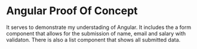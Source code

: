 # Angular Proof Of Concept
 It serves to demonstrate my understading of Angular. It includes the a form component that allows for the submission of name, email and salary with validaton. There is also a list component that shows all submitted data.

